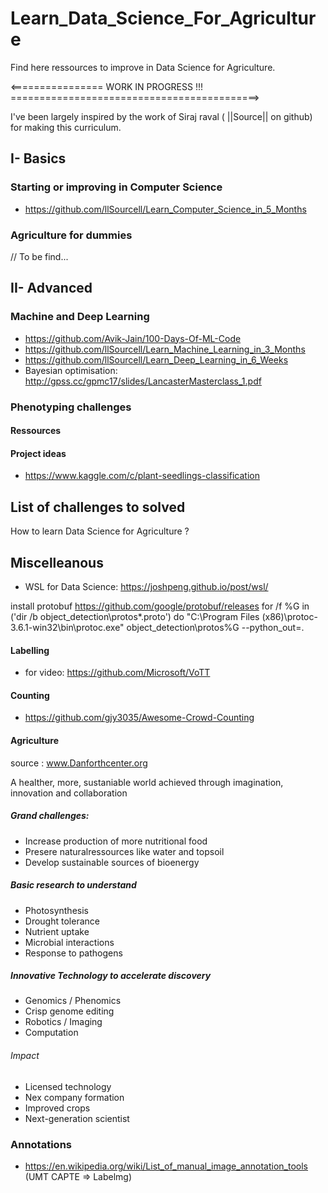 # Learn_Data_Science_For_Agriculture

Find here ressources to improve in Data Science for Agriculture.

<================ WORK IN PROGRESS !!! ===========================================>

I've been largely inspired by the work of Siraj raval ( ||Source|| on github) for making this curriculum.

## I- Basics 

### Starting or improving in Computer Science

- https://github.com/llSourcell/Learn_Computer_Science_in_5_Months

### Agriculture for dummies

// To be find...

## II- Advanced

### Machine and Deep Learning
- https://github.com/Avik-Jain/100-Days-Of-ML-Code
- https://github.com/llSourcell/Learn_Machine_Learning_in_3_Months
- https://github.com/llSourcell/Learn_Deep_Learning_in_6_Weeks
- Bayesian optimisation: http://gpss.cc/gpmc17/slides/LancasterMasterclass_1.pdf

### Phenotyping challenges
#### Ressources
#### Project ideas 
- https://www.kaggle.com/c/plant-seedlings-classification

## List of challenges to solved

How to learn Data Science for Agriculture ?

## Miscelleanous
- WSL for Data Science: https://joshpeng.github.io/post/wsl/


install protobuf
https://github.com/google/protobuf/releases
for /f %G in ('dir /b object_detection\protos\*.proto') do "C:\Program Files (x86)\protoc-3.6.1-win32\bin\protoc.exe" object_detection\protos\%G --python_out=.


#### Labelling
- for video: https://github.com/Microsoft/VoTT

#### Counting
- https://github.com/gjy3035/Awesome-Crowd-Counting

#### Agriculture 

source : www.Danforthcenter.org 

A healther, more, sustaniable world achieved through imagination, innovation and collaboration 

##### Grand challenges: 
- Increase production of more nutritional food 
- Presere naturalressources like water and topsoil 
- Develop sustainable sources of bioenergy 

##### Basic research to understand 
- Photosynthesis 
- Drought tolerance 
- Nutrient uptake 
- Microbial interactions 
- Response to pathogens 

##### Innovative Technology to accelerate discovery 
- Genomics / Phenomics 
- Crisp genome editing 
- Robotics / Imaging 
- Computation 

###### Impact  
- Licensed technology 
- Nex company formation 
- Improved crops 
- Next-generation scientist 


### Annotations
- https://en.wikipedia.org/wiki/List_of_manual_image_annotation_tools
(UMT CAPTE => Labelmg)
